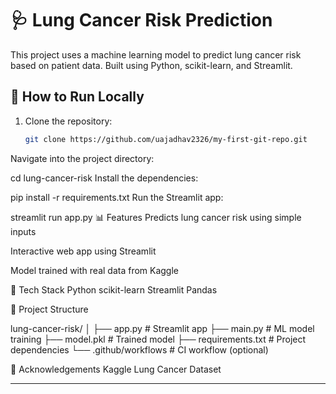 # 🩺 Lung Cancer Risk Prediction

This project uses a machine learning model to predict lung cancer risk based on patient data. Built using Python, scikit-learn, and Streamlit.

## 🚀 How to Run Locally

1. Clone the repository:
   ```bash
   git clone https://github.com/uajadhav2326/my-first-git-repo.git
Navigate into the project directory:

cd lung-cancer-risk
Install the dependencies:

pip install -r requirements.txt
Run the Streamlit app:

streamlit run app.py
📊 Features
Predicts lung cancer risk using simple inputs

Interactive web app using Streamlit

Model trained with real data from Kaggle

🧠 Tech Stack
Python
scikit-learn
Streamlit
Pandas

📁 Project Structure

lung-cancer-risk/
│
├── app.py                # Streamlit app
├── main.py               # ML model training
├── model.pkl             # Trained model
├── requirements.txt      # Project dependencies
└── .github/workflows     # CI workflow (optional)

🙌 Acknowledgements
Kaggle Lung Cancer Dataset

---
